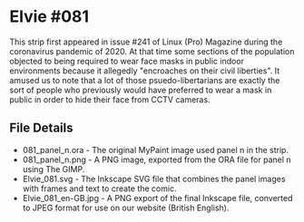 Elvie #081
==========
This strip first appeared in issue #241 of Linux (Pro) Magazine during the coronavirus pandemic of 2020. At that time some sections of the population objected to being required to wear face masks in public indoor environments because it allegedly "encroaches on their civil liberties". It amused us to note that a lot of those psuedo-libertarians are exactly the sort of people who previously would have preferred to wear a mask in public in order to hide their face from CCTV cameras.


File Details
------------
* 081_panel_n.ora     - The original MyPaint image used panel n in the strip.
* 081_panel_n.png     - A PNG image, exported from the ORA file for panel n using The GIMP.
* Elvie_081.svg       - The Inkscape SVG file that combines the panel images with frames and text to create the comic.
* Elvie_081_en-GB.jpg - A PNG export of the final Inkscape file, converted to JPEG format for use on our website (British English).

